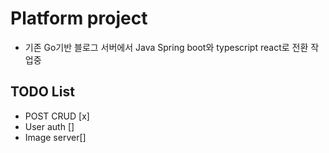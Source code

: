# Platform project
- 기존 Go기반 블로그 서버에서 Java Spring boot와 typescript react로 전환 작업중

## TODO List
- POST CRUD [x]
- User auth []
- Image server[]